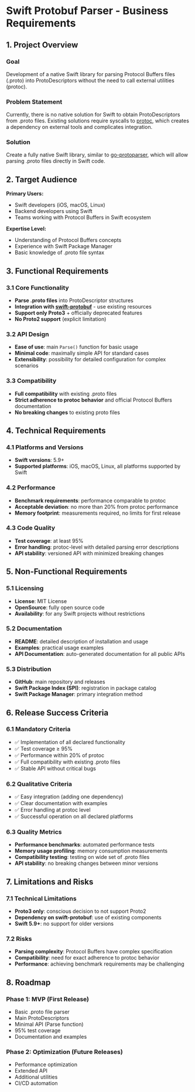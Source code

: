 # Swift Protobuf Parser - Business Requirements

## 1. Project Overview

### Goal
Development of a native Swift library for parsing Protocol Buffers files (.proto) into ProtoDescriptors without the need to call external utilities (protoc).

### Problem Statement
Currently, there is no native solution for Swift to obtain ProtoDescriptors from .proto files. Existing solutions require syscalls to [protoc](https://github.com/protocolbuffers/protobuf), which creates a dependency on external tools and complicates integration.

### Solution
Create a fully native Swift library, similar to [go-protoparser](https://github.com/yoheimuta/go-protoparser), which will allow parsing .proto files directly in Swift code.

## 2. Target Audience

**Primary Users:**
- Swift developers (iOS, macOS, Linux)
- Backend developers using Swift
- Teams working with Protocol Buffers in Swift ecosystem

**Expertise Level:**
- Understanding of Protocol Buffers concepts
- Experience with Swift Package Manager
- Basic knowledge of .proto file syntax

## 3. Functional Requirements

### 3.1 Core Functionality
- **Parse .proto files** into ProtoDescriptor structures
- **Integration with [swift-protobuf](https://github.com/apple/swift-protobuf)** - use existing resources
- **Support only Proto3** + officially deprecated features
- **No Proto2 support** (explicit limitation)

### 3.2 API Design
- **Ease of use**: main `Parse()` function for basic usage
- **Minimal code**: maximally simple API for standard cases
- **Extensibility**: possibility for detailed configuration for complex scenarios

### 3.3 Compatibility
- **Full compatibility** with existing .proto files
- **Strict adherence to protoc behavior** and official Protocol Buffers documentation
- **No breaking changes** to existing proto files

## 4. Technical Requirements

### 4.1 Platforms and Versions
- **Swift versions**: 5.9+
- **Supported platforms**: iOS, macOS, Linux, all platforms supported by Swift

### 4.2 Performance
- **Benchmark requirements**: performance comparable to protoc
- **Acceptable deviation**: no more than 20% from protoc performance
- **Memory footprint**: measurements required, no limits for first release

### 4.3 Code Quality
- **Test coverage**: at least 95%
- **Error handling**: protoc-level with detailed parsing error descriptions
- **API stability**: versioned API with minimized breaking changes

## 5. Non-Functional Requirements

### 5.1 Licensing
- **License**: MIT License
- **OpenSource**: fully open source code
- **Availability**: for any Swift projects without restrictions

### 5.2 Documentation
- **README**: detailed description of installation and usage
- **Examples**: practical usage examples
- **API Documentation**: auto-generated documentation for all public APIs

### 5.3 Distribution
- **GitHub**: main repository and releases
- **Swift Package Index (SPI)**: registration in package catalog
- **Swift Package Manager**: primary integration method

## 6. Release Success Criteria

### 6.1 Mandatory Criteria
- ✅ Implementation of all declared functionality
- ✅ Test coverage ≥ 95%
- ✅ Performance within 20% of protoc
- ✅ Full compatibility with existing .proto files
- ✅ Stable API without critical bugs

### 6.2 Qualitative Criteria
- ✅ Easy integration (adding one dependency)
- ✅ Clear documentation with examples
- ✅ Error handling at protoc level
- ✅ Successful operation on all declared platforms

### 6.3 Quality Metrics
- **Performance benchmarks**: automated performance tests
- **Memory usage profiling**: memory consumption measurements
- **Compatibility testing**: testing on wide set of .proto files
- **API stability**: no breaking changes between minor versions

## 7. Limitations and Risks

### 7.1 Technical Limitations
- **Proto3 only**: conscious decision to not support Proto2
- **Dependency on swift-protobuf**: use of existing components
- **Swift 5.9+**: no support for older versions

### 7.2 Risks
- **Parsing complexity**: Protocol Buffers have complex specification
- **Compatibility**: need for exact adherence to protoc behavior
- **Performance**: achieving benchmark requirements may be challenging

## 8. Roadmap

### Phase 1: MVP (First Release)
- Basic .proto file parser
- Main ProtoDescriptors
- Minimal API (Parse function)
- 95% test coverage
- Documentation and examples

### Phase 2: Optimization (Future Releases)
- Performance optimization
- Extended API
- Additional utilities
- CI/CD automation
